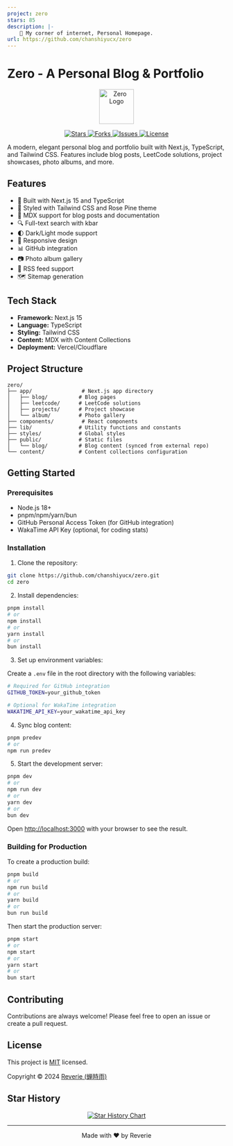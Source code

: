 ```yaml
---
project: zero
stars: 85
description: |-
    🏡 My corner of internet, Personal Homepage.
url: https://github.com/chanshiyucx/zero
---
```


# Zero - A Personal Blog & Portfolio

<p align="center">
  <img src="./public/apple-touch-icon.png" alt="Zero Logo" width="80" />
</p>

<p align="center">
  <a href="https://github.com/chanshiyucx/zero/stargazers">
    <img src="https://img.shields.io/github/stars/chanshiyucx/zero" alt="Stars"/>
  </a>
  <a href="https://github.com/chanshiyucx/zero/network/members">
    <img src="https://img.shields.io/github/forks/chanshiyucx/zero" alt="Forks"/>
  </a>
  <a href="https://github.com/chanshiyucx/zero/issues">
    <img src="https://img.shields.io/github/issues/chanshiyucx/zero" alt="Issues"/>
  </a>
  <a href="https://github.com/chanshiyucx/zero/blob/master/LICENSE">
    <img src="https://img.shields.io/github/license/chanshiyucx/zero" alt="License"/>
  </a>
</p>

A modern, elegant personal blog and portfolio built with Next.js, TypeScript, and Tailwind CSS. Features include blog posts, LeetCode solutions, project showcases, photo albums, and more.

## Features

- 🚀 Built with Next.js 15 and TypeScript
- 💅 Styled with Tailwind CSS and Rose Pine theme
- 📝 MDX support for blog posts and documentation
- 🔍 Full-text search with kbar
- 🌓 Dark/Light mode support
- 📱 Responsive design
- 📊 GitHub integration
- 📷 Photo album gallery
- 🔗 RSS feed support
- 🗺️ Sitemap generation

## Tech Stack

- **Framework:** Next.js 15
- **Language:** TypeScript
- **Styling:** Tailwind CSS
- **Content:** MDX with Content Collections
- **Deployment:** Vercel/Cloudflare

## Project Structure

```
zero/
├── app/                # Next.js app directory
│   ├── blog/          # Blog pages
│   ├── leetcode/      # LeetCode solutions
│   ├── projects/      # Project showcase
│   └── album/         # Photo gallery
├── components/         # React components
├── lib/               # Utility functions and constants
├── styles/            # Global styles
├── public/            # Static files
│   └── blog/          # Blog content (synced from external repo)
└── content/           # Content collections configuration
```

## Getting Started

### Prerequisites

- Node.js 18+
- pnpm/npm/yarn/bun
- GitHub Personal Access Token (for GitHub integration)
- WakaTime API Key (optional, for coding stats)

### Installation

1. Clone the repository:

```bash
git clone https://github.com/chanshiyucx/zero.git
cd zero
```

2. Install dependencies:

```bash
pnpm install
# or
npm install
# or
yarn install
# or
bun install
```

3. Set up environment variables:

Create a `.env` file in the root directory with the following variables:

```bash
# Required for GitHub integration
GITHUB_TOKEN=your_github_token

# Optional for WakaTime integration
WAKATIME_API_KEY=your_wakatime_api_key
```

4. Sync blog content:

```bash
pnpm predev
# or
npm run predev
```

5. Start the development server:

```bash
pnpm dev
# or
npm run dev
# or
yarn dev
# or
bun dev
```

Open [http://localhost:3000](http://localhost:3000) with your browser to see the result.

### Building for Production

To create a production build:

```bash
pnpm build
# or
npm run build
# or
yarn build
# or
bun run build
```

Then start the production server:

```bash
pnpm start
# or
npm start
# or
yarn start
# or
bun start
```

## Contributing

Contributions are always welcome! Please feel free to open an issue or create a pull request.

## License

This project is [MIT](./LICENSE) licensed.

Copyright © 2024 [Reverie (蝉時雨)](https://github.com/chanshiyucx)

## Star History

<p align="center">
  <a href="https://star-history.com/#chanshiyucx/zero&Date">
    <img src="https://api.star-history.com/svg?repos=chanshiyucx/zero&type=Date" alt="Star History Chart" />
  </a>
</p>

---

<p align="center">Made with ❤️ by Reverie</p>

